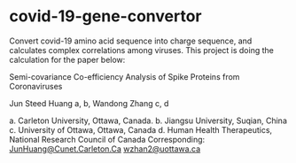 # covid-19-gene-convertor
Convert covid-19 amino acid sequence into charge sequence, and calculates complex correlations among viruses.
This project is doing the calculation for the paper below:

Semi-covariance Co-efficiency Analysis of Spike Proteins from Coronaviruses

Jun Steed Huang a, b, Wandong Zhang c, d  

a. Carleton University, Ottawa, Canada.
b. Jiangsu University, Suqian, China
c. University of Ottawa, Ottawa, Canada
d. Human Health Therapeutics, National Research Council of Canada
Corresponding: 
JunHuang@Cunet.Carleton.Ca 
wzhan2@uottawa.ca

